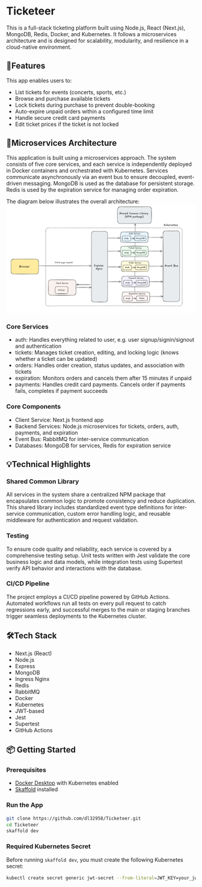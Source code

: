 # Ticketeer
This is a full-stack ticketing platform built using Node.js, React (Next.js), MongoDB, Redis, Docker, and Kubernetes. It follows a microservices architecture and is designed for scalability, modularity, and resilience in a cloud-native environment.

## 🚀Features
This app enables users to:
- List tickets for events (concerts, sports, etc.)
- Browse and purchase available tickets
- Lock tickets during purchase to prevent double-booking
- Auto-expire unpaid orders within a configured time limit
- Handle secure credit card payments
- Edit ticket prices if the ticket is not locked

## 🧩Microservices Architecture
This application is built using a microservices approach. The system consists of five core services, and each service is independently deployed in Docker containers and orchestrated with Kubernetes. Services communicate asynchronously via an event bus to ensure decoupled, event-driven messaging. MongoDB is used as the database for persistent storage. Redis is used by the expiration service for managing order expiration.

The diagram below illustrates the overall architecture:
![System Architecture](diagram/ticketeer_architecture.jpg)

### Core Services
- auth: Handles everything related to user, e.g. user signup/signin/signout and authentication
- tickets: Manages ticket creation, editing, and locking logic (knows whether a ticket can be updated)
- orders: Handles order creation, status updates, and association with tickets
- expiration: Monitors orders and cancels them after 15 minutes if unpaid
- payments: Handles credit card payments. Cancels order if payments fails, completes if payment succeeds
### Core Components
- Client Service: Next.js frontend app
- Backend Services: Node.js microservices for tickets, orders, auth, payments, and expiration
- Event Bus: RabbitMQ for inter-service communication
- Databases: MongoDB for services, Redis for expiration service

## 💡Technical Highlights
### Shared Common Library
All services in the system share a centralized NPM package that encapsulates common logic to promote consistency and reduce duplication. This shared library includes standardized event type definitions for inter-service communication, custom error handling logic, and reusable middleware for authentication and request validation.
### Testing
To ensure code quality and reliability, each service is covered by a comprehensive testing setup. Unit tests written with Jest validate the core business logic and data models, while integration tests using Supertest verify API behavior and interactions with the database.
### CI/CD Pipeline
The project employs a CI/CD pipeline powered by GitHub Actions. Automated workflows run all tests on every pull request to catch regressions early, and successful merges to the main or staging branches trigger seamless deployments to the Kubernetes cluster.

## 🛠️Tech Stack
- Next.js (React)
- Node.js
- Express
- MongoDB
- Ingress Nginx
- Redis
- RabbitMQ
- Docker
- Kubernetes
- JWT-based
- Jest
- Supertest
- GitHub Actions

## 📦 Getting Started

### Prerequisites

- [Docker Desktop](https://www.docker.com/products/docker-desktop) with Kubernetes enabled  
- [Skaffold](https://skaffold.dev/docs/install/) installed

### Run the App

```bash
git clone https://github.com/dl32958/Ticketeer.git
cd Ticketeer
skaffold dev
```

### Required Kubernetes Secret

Before running `skaffold dev`, you must create the following Kubernetes secret:

```bash
kubectl create secret generic jwt-secret --from-literal=JWT_KEY=your_jwt_key
```
